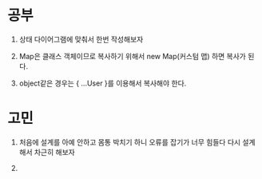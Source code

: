 # 공부 

1. 상태 다이어그램에 맞춰서 한번 작성해보자

2. Map은 클래스 객체이므로 복사하기 위해서 new Map(커스텀 맵) 하면 복사가 된다.

3. object같은 경우는 { ...User }를 이용해서 복사해야 한다.

# 고민 

1. 처음에 설계를 아예 안하고 몸통 박치기 하니 오류를 잡기가 너무 힘들다 다시 설계해서 차근히 해보자

2. 